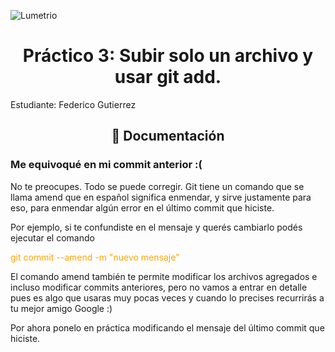 ![Lumetrio](./images/readme/Portada.png)
<h1 align="center">Práctico 3: Subir solo un archivo y usar git add.</a></h1>

Estudiante: Federico Gutierrez

<h2 align="center">📖 Documentación</h2>
<h3>Me equivoqué en mi commit anterior :(</h3>
No te preocupes. Todo se puede corregir. Git tiene un comando que se llama amend que en español significa enmendar, y sirve justamente para eso, para enmendar algún error en el último commit que hiciste.

Por ejemplo, si te confundiste en el mensaje y querés cambiarlo podés ejecutar el comando
<p style="color:orange"> git commit --amend -m "nuevo mensaje" </p>

El comando amend también te permite modificar los archivos agregados e incluso modificar commits anteriores, pero no vamos a entrar en detalle pues es algo que usaras muy pocas veces y cuando lo precises recurrirás a tu mejor amigo Google :)

Por ahora ponelo en práctica modificando el mensaje del último commit que hiciste.

